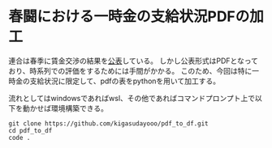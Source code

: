 # 春闘における一時金の支給状況PDFの加工
連合は春季に賃金交渉の結果を[公表](https://www.jtuc-rengo.or.jp/activity/roudou/shuntou/)している。
しかし公表形式はPDFとなっており、時系列での評価をするためには手間がかかる。
このため、今回は特に一時金の支給状況に限定して、pdfの表をpythonを用いて加工する。

流れとしてはwindowsであればwsl、その他であればコマンドプロンプト上で以下を動かせば環境構築できる。
```
git clone https://github.com/kigasudayooo/pdf_to_df.git
cd pdf_to_df
code .

```

